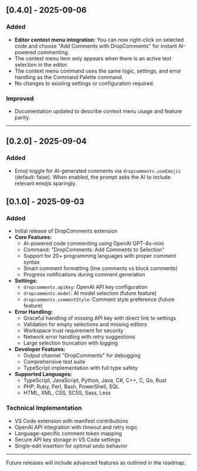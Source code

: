 
## [0.4.0] - 2025-09-06
### Added
- **Editor context menu integration:** You can now right-click on selected code and choose "Add Comments with DropComments" for instant AI-powered commenting.
- The context menu item only appears when there is an active text selection in the editor.
- The context menu command uses the same logic, settings, and error handling as the Command Palette command.
- No changes to existing settings or configuration required.

### Improved
- Documentation updated to describe context menu usage and feature parity.

---

## [0.2.0] - 2025-09-04
### Added
- Emoji toggle for AI-generated comments via `dropcomments.useEmojis` (default: false). When enabled, the prompt asks the AI to include relevant emojis sparingly.

## [0.1.0] - 2025-09-03
### Added
- Initial release of DropComments extension
- **Core Features:**
  - AI-powered code commenting using OpenAI GPT-4o-mini
  - Command: "DropComments: Add Comments to Selection"
  - Support for 20+ programming languages with proper comment syntax
  - Smart comment formatting (line comments vs block comments)
  - Progress notifications during comment generation
- **Settings:**
  - `dropcomments.apiKey`: OpenAI API key configuration
  - `dropcomments.model`: AI model selection (future feature)
  - `dropcomments.commentStyle`: Comment style preference (future feature)
- **Error Handling:**
  - Graceful handling of missing API key with direct link to settings
  - Validation for empty selections and missing editors
  - Workspace trust requirement for security
  - Network error handling with retry suggestions
  - Large selection truncation with logging
- **Developer Features:**
  - Output channel "DropComments" for debugging
  - Comprehensive test suite
  - TypeScript implementation with full type safety
- **Supported Languages:**
  - TypeScript, JavaScript, Python, Java, C#, C++, C, Go, Rust
  - PHP, Ruby, Perl, Bash, PowerShell, SQL
  - HTML, XML, CSS, SCSS, Sass, Less

### Technical Implementation
- VS Code extension with manifest contributions
- OpenAI API integration with timeout and retry logic
- Language-specific comment token mapping
- Secure API key storage in VS Code settings
- Single-edit insertion for optimal undo behavior

---
Future releases will include advanced features as outlined in the roadmap.